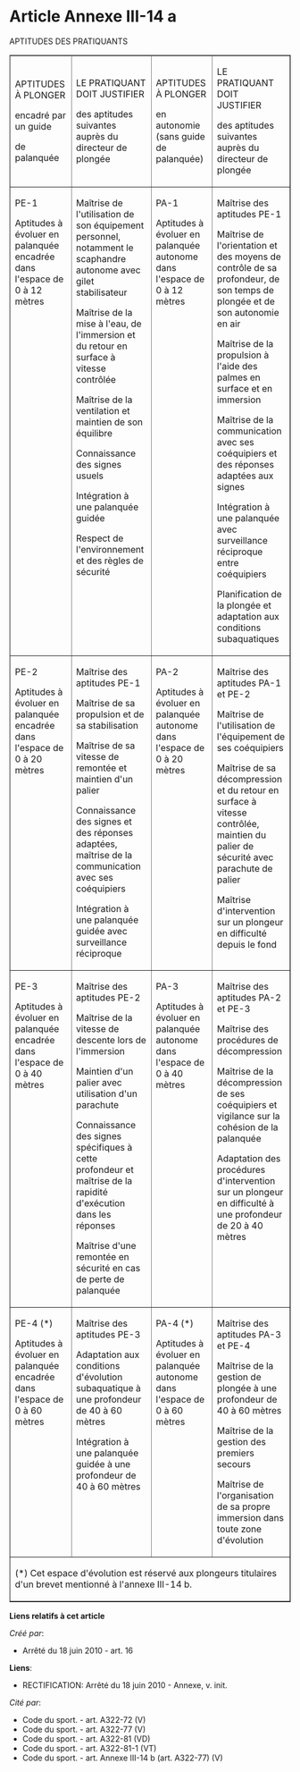 # Article Annexe III-14 a

APTITUDES DES PRATIQUANTS 

<table border="1" align="center" width="750">
  <tbody>
    <tr>
      <td>

APTITUDES À PLONGER

encadré par un guide

de palanquée

</td>
      <td>

LE PRATIQUANT DOIT JUSTIFIER

des aptitudes suivantes auprès du directeur de plongée

</td>
      <td>

APTITUDES À PLONGER

en autonomie (sans guide de palanquée)

</td>
      <td>

LE PRATIQUANT DOIT JUSTIFIER

des aptitudes suivantes auprès du directeur de plongée

</td>
    </tr>
    <tr>
      <td valign="top" align="left">

PE-1 

Aptitudes à évoluer en palanquée encadrée dans l'espace de 0 à 12 mètres

</td>
      <td align="left" valign="top">

Maîtrise de l'utilisation de son équipement personnel, notamment le scaphandre autonome avec gilet stabilisateur 

Maîtrise de la mise à l'eau, de l'immersion et du retour en surface à vitesse contrôlée

Maîtrise de la ventilation et maintien de son équilibre

Connaissance des signes usuels

Intégration à une palanquée guidée

Respect de l'environnement et des règles de sécurité 

</td>
      <td valign="top" align="left">

PA-1 

Aptitudes à évoluer en palanquée autonome dans l'espace de 0 à 12 mètres 

</td>
      <td valign="top" align="left">

Maîtrise des aptitudes PE-1 

Maîtrise de l'orientation et des moyens de contrôle de sa profondeur, de son temps de plongée et de son autonomie en air

Maîtrise de la propulsion à l'aide des palmes en surface et en immersion

Maîtrise de la communication avec ses coéquipiers et des réponses adaptées aux signes

Intégration à une palanquée avec surveillance réciproque entre coéquipiers

Planification de la plongée et adaptation aux conditions subaquatiques

</td>
    </tr>
    <tr>
      <td valign="top" align="left">

PE-2 

Aptitudes à évoluer en palanquée encadrée dans l'espace de 0 à 20 mètres

</td>
      <td valign="top" align="left">

Maîtrise des aptitudes PE-1 

Maîtrise de sa propulsion et de sa stabilisation

Maîtrise de sa vitesse de remontée et maintien d'un palier

Connaissance des signes et des réponses adaptées, maîtrise de la communication avec ses coéquipiers

Intégration à une palanquée guidée avec surveillance réciproque

</td>
      <td align="left" valign="top">

PA-2 

Aptitudes à évoluer en palanquée autonome dans l'espace de 0 à 20 mètres

</td>
      <td valign="top" align="left">

Maîtrise des aptitudes PA-1 et PE-2 

Maîtrise de l'utilisation de l'équipement de ses coéquipiers

Maîtrise de sa décompression et du retour en surface à vitesse contrôlée, maintien du palier de sécurité avec parachute de
palier

Maîtrise d'intervention sur un plongeur en difficulté depuis le fond

</td>
    </tr>
    <tr>
      <td valign="top" align="left">

PE-3 

Aptitudes à évoluer en palanquée encadrée dans l'espace de 0 à 40 mètres

</td>
      <td align="left" valign="top">

Maîtrise des aptitudes PE-2 

Maîtrise de la vitesse de descente lors de l'immersion

Maintien d'un palier avec utilisation d'un parachute

Connaissance des signes spécifiques à cette profondeur et maîtrise de la rapidité d'exécution dans les réponses

Maîtrise d'une remontée en sécurité en cas de perte de palanquée

</td>
      <td align="left" valign="top">

PA-3 

Aptitudes à évoluer en palanquée autonome dans l'espace de 0 à 40 mètres

</td>
      <td align="left" valign="top">

Maîtrise des aptitudes PA-2 et PE-3 

Maîtrise des procédures de décompression

Maîtrise de la décompression de ses coéquipiers et vigilance sur la cohésion de la palanquée

Adaptation des procédures d'intervention sur un plongeur en difficulté à une profondeur de 20 à 40 mètres

</td>
    </tr>
    <tr>
      <td align="left" valign="top">

PE-4 (*) 

Aptitudes à évoluer en palanquée encadrée dans l'espace de 0 à 60 mètres 

</td>
      <td valign="top" align="left">

Maîtrise des aptitudes PE-3 

Adaptation aux conditions d'évolution subaquatique à une profondeur de 40 à 60 mètres

Intégration à une palanquée guidée à une profondeur de 40 à 60 mètres

</td>
      <td valign="top" align="left">

PA-4 (*) 

Aptitudes à évoluer en palanquée autonome dans l'espace de 0 à 60 mètres 

</td>
      <td valign="top" align="left">

Maîtrise des aptitudes PA-3 et PE-4 

Maîtrise de la gestion de plongée à une profondeur de 40 à 60 mètres

Maîtrise de la gestion des premiers secours

Maîtrise de l'organisation de sa propre immersion dans toute zone d'évolution 

</td>
    </tr>
    <tr>
      <td colspan="4">

(*) Cet espace d'évolution est réservé aux plongeurs titulaires d'un brevet mentionné à l'annexe III-14 b.

</td>
    </tr>
  </tbody>
</table>

**Liens relatifs à cet article**

_Créé par_:

  - Arrêté du 18 juin 2010 - art. 16

**Liens**:

  - RECTIFICATION: Arrêté du 18 juin 2010 -  Annexe, v. init.

_Cité par_:

  - Code du sport. - art. A322-72 (V)
  - Code du sport. - art. A322-77 (V)
  - Code du sport. - art. A322-81 (VD)
  - Code du sport. - art. A322-81-1 (VT)
  - Code du sport. - art. Annexe III-14 b (art. A322-77) (V)
